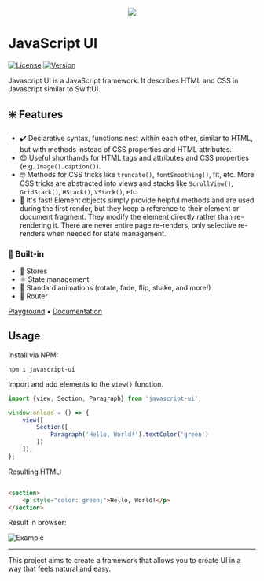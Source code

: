 <p align=center>
	<img src="https://i.imgur.com/HnRViVq.png"/>
</p>

# JavaScript UI

[![License](https://img.shields.io/github/license/electrikmilk/javascript-ui)](https://github.com/electrikmilk/javascript-ui/blob/main/LICENSE)
[![Version](https://img.shields.io/npm/v/javascript-ui)](https://www.npmjs.com/package/javascript-ui)

Javascript UI is a JavaScript framework. It describes HTML and CSS in Javascript similar to SwiftUI.

## ❇️ Features

- ✔️ Declarative syntax, functions nest within each other, similar to HTML, but with methods instead of CSS properties
  and HTML attributes.
- 😎 Useful shorthands for HTML tags and attributes and CSS properties (e.g. `Image().caption()`).
- 🤓 Methods for CSS tricks like `truncate()`, `fontSmoothing()`, fit, etc. More CSS tricks are abstracted into views and
  stacks like `ScrollView()`, `GridStack()`, `HStack()`, `VStack()`, etc.
- 🐰 It's fast! Element objects simply provide helpful methods and are used during the first render, but they keep a
  reference to their element or document fragment. They modify the element directly rather than re-rendering it. There
  are never entire page re-renders, only selective re-renders when needed for state management.

### 🔧 Built-in

- 💾 Stores
- ⚛️ State management
- 🦋 Standard animations (rotate, fade, flip, shake, and more!)
- 🧭 Router

[Playground](https://codepen.io/internetgho5t/pen/ZExgBbm)
&bull; [Documentation](https://github.com/electrikmilk/jsUI/wiki)

## Usage

Install via NPM:

```console
npm i javascript-ui
```

Import and add elements to the `view()` function.

```javascript
import {view, Section, Paragraph} from 'javascript-ui';

window.onload = () => {
    view([
        Section([
            Paragraph('Hello, World!').textColor('green')
        ])
    ]);
};
```

Resulting HTML:

```html

<section>
    <p style="color: green;">Hello, World!</p>
</section>
```

Result in browser:

![Example](https://i.imgur.com/8MgKcE4.png)

---

This project aims to create a framework that allows you to create UI in a way that feels natural and easy.
